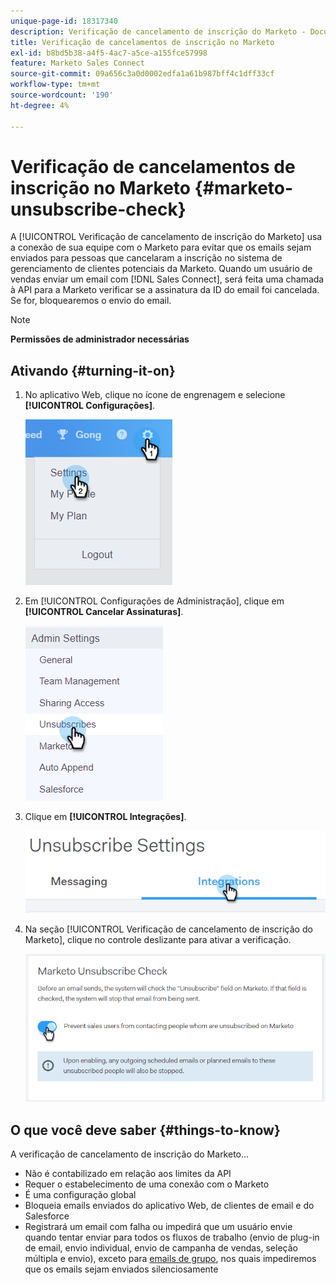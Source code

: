 ```yaml
---
unique-page-id: 18317340
description: Verificação de cancelamento de inscrição do Marketo - Documentação do Marketo - Documentação do produto
title: Verificação de cancelamentos de inscrição no Marketo
exl-id: b8bd5b38-a4f5-4ac7-a5ce-a155fce57998
feature: Marketo Sales Connect
source-git-commit: 09a656c3a0d0002edfa1a61b987bff4c1dff33cf
workflow-type: tm+mt
source-wordcount: '190'
ht-degree: 4%

---
```


# Verificação de cancelamentos de inscrição no Marketo {#marketo-unsubscribe-check}

A [!UICONTROL Verificação de cancelamento de inscrição do Marketo] usa a conexão de sua equipe com o Marketo para evitar que os emails sejam enviados para pessoas que cancelaram a inscrição no sistema de gerenciamento de clientes potenciais da Marketo. Quando um usuário de vendas enviar um email com [!DNL Sales Connect], será feita uma chamada à API para a Marketo verificar se a assinatura da ID do email foi cancelada. Se for, bloquearemos o envio do email.

>[!NOTE]
>
>**Permissões de administrador necessárias**

## Ativando {#turning-it-on}

1. No aplicativo Web, clique no ícone de engrenagem e selecione **[!UICONTROL Configurações]**.

   ![](assets/one-2.png)

1. Em [!UICONTROL Configurações de Administração], clique em **[!UICONTROL Cancelar Assinaturas]**.

   ![](assets/two-3.png)

1. Clique em **[!UICONTROL Integrações]**.

   ![](assets/three-3.png)

1. Na seção [!UICONTROL Verificação de cancelamento de inscrição do Marketo], clique no controle deslizante para ativar a verificação.

   ![](assets/four-2.png)

## O que você deve saber {#things-to-know}

A verificação de cancelamento de inscrição do Marketo...

* Não é contabilizado em relação aos limites da API
* Requer o estabelecimento de uma conexão com o Marketo
* É uma configuração global
* Bloqueia emails enviados do aplicativo Web, de clientes de email e do Salesforce
* Registrará um email com falha ou impedirá que um usuário envie quando tentar enviar para todos os fluxos de trabalho (envio de plug-in de email, envio individual, envio de campanha de vendas, seleção múltipla e envio), exceto para [emails de grupo](/help/marketo/product-docs/marketo-sales-connect/email/using-the-compose-window/composing-bulk-emails-with-select-and-send.md), nos quais impediremos que os emails sejam enviados silenciosamente
